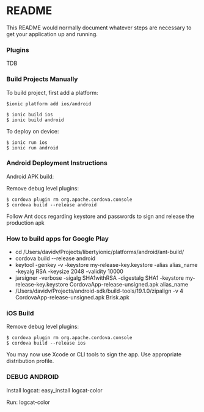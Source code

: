 # README #

This README would normally document whatever steps are necessary to get your application up and running.


### Plugins ###

TDB

### Build Projects Manually ###

To build project, first add a platform:

```
$ionic platform add ios/android

$ ionic build ios
$ ionic build android
```

To deploy on device:
```
$ ionic run ios
$ ionic run android

```

### Android Deployment Instructions ###


Android APK build:

Remove debug level plugins:

```
$ cordova plugin rm org.apache.cordova.console
$ cordova build --release android
```
Follow Ant docs regarding keystore and passwords to sign and release the production apk

### How to build apps for Google Play ###

* cd /Users/davidv/Projects/libertyionic/platforms/android/ant-build/
* cordova build --release android
* keytool -genkey -v -keystore my-release-key.keystore -alias alias_name -keyalg RSA -keysize 2048 -validity 10000
* jarsigner -verbose -sigalg SHA1withRSA -digestalg SHA1 -keystore my-release-key.keystore CordovaApp-release-unsigned.apk alias_name
* /Users/davidv/Projects/android-sdk/build-tools/19.1.0/zipalign -v 4 CordovaApp-release-unsigned.apk Brisk.apk


### iOS Build ###

Remove debug level plugins:
```
$ cordova plugin rm org.apache.cordova.console
$ cordova build --release ios
```

You may now use Xcode or CLI tools to sign the app. Use appropriate distribution profile.


### DEBUG ANDROID ###

Install logcat:
easy_install logcat-color

Run:
logcat-color
